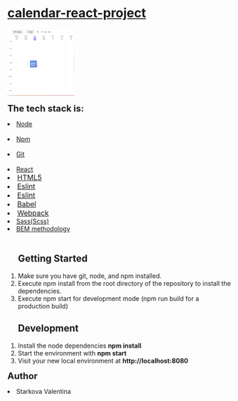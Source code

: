 <h1><a href='https://dynamic-cheesecake-0241be.netlify.app/'>calendar-react-project</a></h1>

<img src="src/img/calendar.jpg" height='150px' width='150px' alt='Calendar'/>

<lu style="font-size:20px" ><b>The tech stack is:</b>

<li ><a href="https://nodejs.org/en/" target="blank">Node</a></li><br>
<li ><a href="https://www.npmjs.com/" target="blank">Npm</a></li><br>
<li ><a href="https://git-scm.com/" target="blank">Git</a></li><br>
<li ><a href='https://ru.reactjs.org'target="blank">React</a></li>
<li style="font-size:16px" ><a href="https://en.wikipedia.org/wiki/HTML5" target="blank">HTML5</a></li>
<li style="font-size:16px" ><a href="https://www.npmjs.com/package/eslint" target="blank">Eslint</a></li>
<li style="font-size:16px" ><a href="https://www.npmjs.com/package/eslint" target="blank">Eslint</a></li>
<li style="font-size:16px" ><a href="hhttps://babeljs.io/" target="blank">Babel</a></li>
<li style="font-size:16px" ><a href='https://webpack.js.org/'target="blank">Webpack</a></li>
<li ><a href="https://sass-lang.com/" target="blank">Sass(Scss)</a></li>
<li ><a href="https://en.bem.info/methodology/" target="blank">BEM methodology</a></li><br>

</lu>

<ol>
<h2>Getting Started</h2>
<li>Make sure you have git, node, and npm installed.</li>
<li>Execute npm install from the root directory of the repository to install the dependencies.</li>
<li>Execute npm start for development mode (npm run build for a production build)</li>
</ol>

<ol><h2>Development</h2>
<li>Install the node dependencies <b>npm install</b></li>
<li>Start the environment with <b>npm start</b></li>
<li>Visit your new local environment at <b>http://localhost:8080</b></li>
</ol>

<lu  style="font-size:20px" padding-top="10px" ><b>Author</b></lu>

<li>Starkova Valentina</li>
